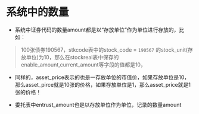 # 系统中的数量

- 系统中证券代码的数量amount都是以“存放单位”作为单位进行存放的，比如：

> 100张债券190567，stkcode表中的stock_code = `190567` 的stock_unit(存放单位)为10，那么在stockreal表中保存的enable_amount,current_amount等字段的值都是10，

- 同样的，asset_price表示的也是一存放单位的市值价，如果存放单位是10，那么asset_pirce就是10张的价格，如果存放单位是1，那么asset_price就是1张的价格！

- 委托表中entrust_amount也是以存放单位作为单位，记录的数量amount


